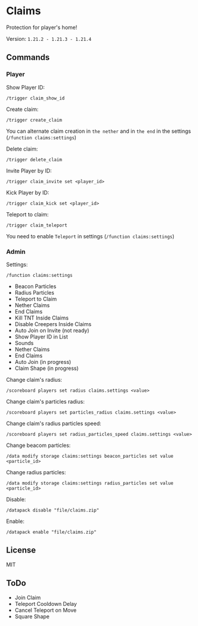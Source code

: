 # Claims

Protection for player's home!

Version: `1.21.2 - 1.21.3 - 1.21.4`

## Commands

### Player

Show Player ID:

```mcfunction
/trigger claim_show_id
```

Create claim:

```mcfunction
/trigger create_claim
```

You can alternate claim creation in `the nether` and in `the end` in the settings (`/function claims:settings`)

Delete claim:

```mcfunction
/trigger delete_claim
```

Invite Player by ID:

```mcfunction
/trigger claim_invite set <player_id>
```

Kick Player by ID:

```mcfunction
/trigger claim_kick set <player_id>
```

Teleport to claim:

```mcfunction
/trigger claim_teleport
```

You need to enable `Teleport` in settings (`/function claims:settings`)

### Admin

Settings:

```mcfunction
/function claims:settings
```

- Beacon Particles
- Radius Particles
- Teleport to Claim
- Nether Claims
- End Claims
- Kill TNT Inside Claims
- Disable Creepers Inside Claims
- Auto Join on Invite (not ready)
- Show Player ID in List
- Sounds
- Nether Claims
- End Claims
- Auto Join (in progress)
- Claim Shape (in progress)

Change claim's radius:

```mcfunction
/scoreboard players set radius claims.settings <value>
```

Change claim's particles radius:

```mcfunction
/scoreboard players set particles_radius claims.settings <value>
```

Change claim's radius particles speed:

```mcfunction
/scoreboard players set radius_particles_speed claims.settings <value>
```

Change beacom particles:

```mcfunction
/data modify storage claims:settings beacon_particles set value <particle_id>
```

Change radius particles:

```mcfunction
/data modify storage claims:settings radius_particles set value <particle_id>
```

Disable:

```mcfunction
/datapack disable "file/claims.zip"
```

Enable:

```mcfunction
/datapack enable "file/claims.zip"
```

## License

MIT

## ToDo

- Join Claim
- Teleport Cooldown Delay
- Cancel Teleport on Move
- Square Shape